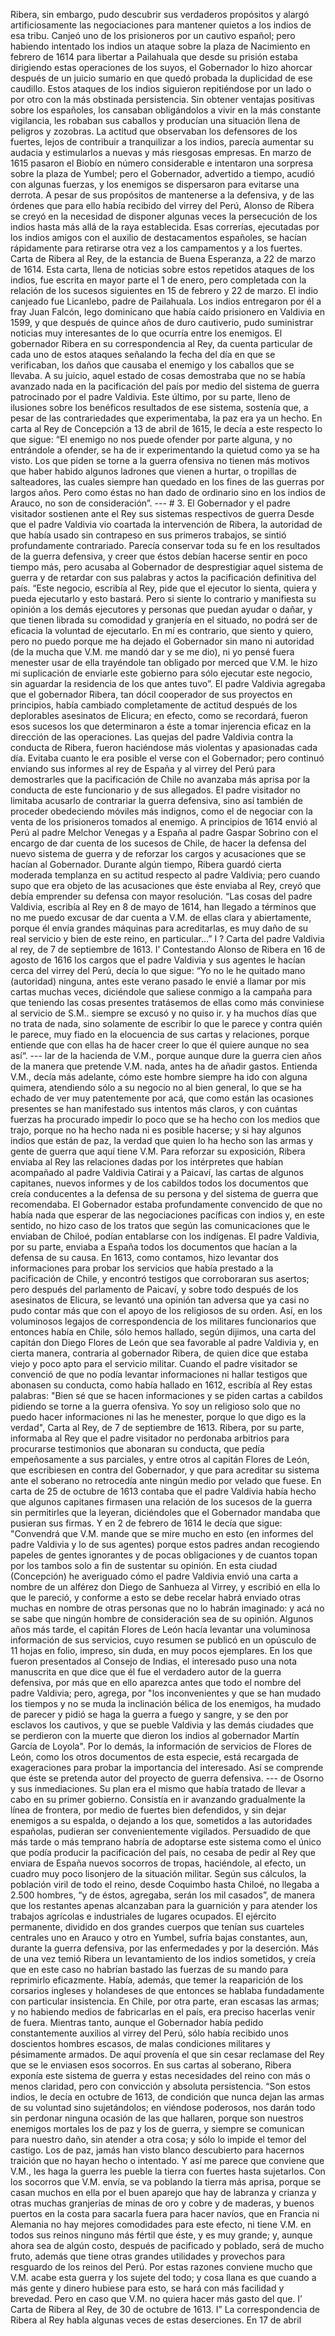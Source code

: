 Ribera, sin embargo, pudo descubrir sus verdaderos propósitos y alargó artificiosamente las negociaciones para mantener quietos a los indios de esa tribu. Canjeó uno de los prisioneros por un cautivo español; pero habiendo intentado los indios un ataque sobre la plaza de Nacimiento en febrero de 1614 para libertar a Pailahuala que desde su prisión estaba dirigiendo estas operaciones de los suyos, el Gobernador lo hizo ahorcar después de un juicio sumario en que quedó probada la duplicidad de ese caudillo. Estos ataques de los indios siguieron repitiéndose por un lado o por otro con la más obstinada persistencia. Sin obtener ventajas positivas sobre los españoles, los cansaban obligándolos a vivir en la más constante vigilancia, les robaban sus caballos y producían una situación llena de peligros y zozobras. La actitud que observaban los defensores de los fuertes, lejos de contribuir a tranquilizar a los indios, parecía aumentar su audacia y estimularlos a nuevas y más riesgosas empresas. En marzo de 1615 pasaron el Biobío en número considerable e intentaron una sorpresa sobre la plaza de Yumbel; pero el Gobernador, advertido a tiempo, acudió con algunas fuerzas, y los enemigos se dispersaron para evitarse una derrota. A pesar de sus propósitos de mantenerse a la defensiva, y de las órdenes que para ello había recibido del virrey del Perú, Alonso de Ribera se creyó en la necesidad de disponer algunas veces la persecución de los indios hasta más allá de la raya establecida. Esas correrías, ejecutadas por los indios amigos con el auxilio de destacamentos españoles, se hacían rápidamente para retirarse otra vez a los campamentos y a los fuertes. Carta de Ribera al Rey, de la estancia de Buena Esperanza, a 22 de marzo de 1614. Esta carta, llena de noticias sobre estos repetidos ataques de los indios, fue escrita en mayor parte el 1 de enero, pero completada con la relación de los sucesos siguientes en 15 de febrero y 22 de marzo. El indio canjeado fue Licanlebo, padre de Pailahuala. Los indios entregaron por él a fray Juan Falcón, lego dominicano que había caído prisionero en Valdivia en 1599, y que después de quince años de duro cautiverio, pudo suministrar noticias muy interesantes de lo que ocurría entre los enemigos. El gobernador Ribera en su correspondencia al Rey, da cuenta particular de cada uno de estos ataques señalando la fecha del día en que se verificaban, los daños que causaba el enemigo y los caballos que se llevaba. A su juicio, aquel estado de cosas demostraba que no se había avanzado nada en la pacificación del país por medio del sistema de guerra patrocinado por el padre Valdivia. Este último, por su parte, lleno de ilusiones sobre los benéficos resultados de ese sistema, sostenía que, a pesar de las contrariedades que experimentaba, la paz era ya un hecho. En carta al Rey de Concepción a 13 de abril de 1615, le decía a este respecto lo que sigue: “El enemigo no nos puede ofender por parte alguna, y no entrándole a ofender, se ha de ir experimentando la quietud como ya se ha visto. Los que piden se torne a la guerra ofensiva no tienen más motivos que haber habido algunos ladrones que vienen a hurtar, o tropillas de salteadores, las cuales siempre han quedado en los fines de las guerras por largos años. Pero como éstas no han dado de ordinario sino en los indios de Arauco, no son de consideración”. --- # 3. El Gobernador y el padre visitador sostienen ante el Rey sus sistemas respectivos de guerra Desde que el padre Valdivia vio coartada la intervención de Ribera, la autoridad de que había usado sin contrapeso en sus primeros trabajos, se sintió profundamente contrariado. Parecía conservar toda su fe en los resultados de la guerra defensiva, y creer que éstos debían hacerse sentir en poco tiempo más, pero acusaba al Gobernador de desprestigiar aquel sistema de guerra y de retardar con sus palabras y actos la pacificación definitiva del país. “Este negocio, escribía al Rey, pide que el ejecutor lo sienta, quiera y pueda ejecutarlo y esto bastará. Pero si siente lo contrario y manifiesta su opinión a los demás ejecutores y personas que puedan ayudar o dañar, y que tienen librada su comodidad y granjería en el situado, no podrá ser de eficacia la voluntad de ejecutarlo. En mí es contrario, que siento y quiero, pero no puedo porque me ha dejado el Gobernador sin mano ni autoridad (de la mucha que V.M. me mandó dar y se me dio), ni yo pensé fuera menester usar de ella trayéndole tan obligado por merced que V.M. le hizo mi suplicación de enviarle este gobierno para sólo ejecutar este negocio, sin aguardar la residencia de los que antes tuvo”. El padre Valdivia agregaba que el gobernador Ribera, tan dócil cooperador de sus proyectos en principios, había cambiado completamente de actitud después de los deplorables asesinatos de Elicura; en efecto, como se recordará, fueron esos sucesos los que determinaron a éste a tomar injerencia eficaz en la dirección de las operaciones. Las quejas del padre Valdivia contra la conducta de Ribera, fueron haciéndose más violentas y apasionadas cada día. Evitaba cuanto le era posible el verse con el Gobernador; pero continuó enviando sus informes al rey de España y al virrey del Perú para demostrarles que la pacificación de Chile no avanzaba más aprisa por la conducta de este funcionario y de sus allegados. El padre visitador no limitaba acusarlo de contrariar la guerra defensiva, sino así también de proceder obedeciendo móviles más indignos, como el de negociar con la venta de los prisioneros tomados al enemigo. A principios de 1614 envió al Perú al padre Melchor Venegas y a España al padre Gaspar Sobrino con el encargo de dar cuenta de los sucesos de Chile, de hacer la defensa del nuevo sistema de guerra y de reforzar los cargos y acusaciones que se hacían al Gobernador. Durante algún tiempo, Ribera guardó cierta moderada templanza en su actitud respecto al padre Valdivia; pero cuando supo que era objeto de las acusaciones que éste enviaba al Rey, creyó que debía emprender su defensa con mayor resolución. “Las cosas del padre Valdivia, escribía al Rey en 8 de mayo de 1614, han llegado a términos que no me puedo excusar de dar cuenta a V.M. de ellas clara y abiertamente, porque él envía grandes máquinas para acreditarlas, es muy daño de su real servicio y bien de este reino, en particular…” I ? Carta del padre Valdivia al rey, de 7 de septiembre de 1613. I’ Contestando Alonso de Ribera en 16 de agosto de 1616 los cargos que el padre Valdivia y sus agentes le hacían cerca del virrey del Perú, decía lo que sigue: “Yo no le he quitado mano (autoridad) ninguna, antes este verano pasado le envié a llamar por mis cartas muchas veces, diciéndole que saliese conmigo a la campaña para que teniendo las cosas presentes tratásemos de ellas como más conviniese al servicio de S.M.. siempre se excusó y no quiso ir. y ha muchos días que no trata de nada, sino solamente de escribir lo que le parece y contra quién le parece, muy fiado en la elocuencia de sus cartas y relaciones, porque entiende que con ellas ha de hacer creer lo que él quiere aunque no sea así“. --- lar de la hacienda de V.M., porque aunque dure la guerra cien años de la manera que pretende V.M. nada, antes ha de añadir gastos. Entienda V.M., decía más adelante, cómo este hombre siempre ha ido con alguna quimera, atendiendo sólo a su negocio no al bien general, lo que se ha echado de ver muy patentemente por acá, que como están las ocasiones presentes se han manifestado sus intentos más claros, y con cuántas fuerzas ha procurado impedir lo poco que se ha hecho con los medios que trajo, porque no ha hecho nada ni es posible hacerse; y si hay algunos indios que están de paz, la verdad que quien lo ha hecho son las armas y gente de guerra que aquí tiene V.M. Para reforzar su exposición, Ribera enviaba al Rey las relaciones dadas por los intérpretes que habían acompañado al padre Valdivia Catirai y a Paicaví, las cartas de algunos capitanes, nuevos informes y de los cabildos todos los documentos que creía conducentes a la defensa de su persona y del sistema de guerra que recomendaba. El Gobernador estaba profundamente convencido de que no había nada que esperar de las negociaciones pacíficas con indios y, en este sentido, no hizo caso de los tratos que según las comunicaciones que le enviaban de Chiloé, podían entablarse con los indígenas. El padre Valdivia, por su parte, enviaba a España todos los documentos que hacían a la defensa de su causa. En 1613, como contamos, hizo levantar dos informaciones para probar los servicios que había prestado a la pacificación de Chile, y encontró testigos que corroboraran sus asertos; pero después del parlamento de Paicaví, y sobre todo después de los asesinatos de Elicura, se levantó una opinión tan adversa que ya casi no pudo contar más que con el apoyo de los religiosos de su orden. Así, en los voluminosos legajos de correspondencia de los militares funcionarios que entonces había en Chile, sólo hemos hallado, según dijimos, una carta del capitán don Diego Flores de León que sea favorable al padre Valdivia y, en cierta manera, contraria al gobernador Ribera, de quien dice que estaba viejo y poco apto para el servicio militar. Cuando el padre visitador se convenció de que no podía levantar informaciones ni hallar testigos que abonasen su conducta, como había hallado en 1612, escribía al Rey estas palabras: "Bien sé que se hacen informaciones y se piden cartas a cabildos pidiendo se torne a la guerra ofensiva. Yo soy un religioso solo que no puedo hacer informaciones ni las he menester, porque lo que digo es la verdad", Carta al Rey, de 7 de septiembre de 1613. Ribera, por su parte, informaba al Rey que el padre visitador no perdonaba arbitrios para procurarse testimonios que abonaran su conducta, que pedía empeñosamente a sus parciales, y entre otros al capitán Flores de León, que escribiesen en contra del Gobernador, y que para acreditar su sistema ante el soberano no retrocedía ante ningún medio por velado que fuese. En carta de 25 de octubre de 1613 contaba que el padre Valdivia había hecho que algunos capitanes firmasen una relación de los sucesos de la guerra sin permitirles que la leyeran, diciéndoles que el Gobernador mandaba que pusieran sus firmas. Y en 2 de febrero de 1614 le decía que sigue: "Convendrá que V.M. mande que se mire mucho en esto (en informes del padre Valdivia y lo de sus agentes) porque estos padres andan recogiendo papeles de gentes ignorantes y de pocas obligaciones y de cuantos topan por los tambos solo a fin de sustentar su opinión. En esta ciudad (Concepción) he averiguado cómo el padre Valdivia envió una carta a nombre de un alférez don Diego de Sanhueza al Virrey, y escribió en ella lo que le pareció, y conforme a esto se debe recelar habrá enviado otras muchas en nombre de otras personas que no lo habrán imaginado: y acá no se sabe que ningún hombre de consideración sea de su opinión. Algunos años más tarde, el capitán Flores de León hacía levantar una voluminosa información de sus servicios, cuyo resumen se publicó en un opúsculo de 11 hojas en folio, impreso, sin duda, en muy pocos ejemplares. En los que fueron presentados al Consejo de Indias, el interesado puso una nota manuscrita en que dice que él fue el verdadero autor de la guerra defensiva, por más que en ello aparezca antes que todo el nombre del padre Valdivia; pero, agrega, por "los inconvenientes y que se han mudado los tiempos y no se muda la inclinación bélica de los enemigos, ha mudado de parecer y pidió se haga la guerra a fuego y sangre, y se den por esclavos los cautivos, y que se pueble Valdivia y las demás ciudades que se perdieron con la muerte que dieron los indios al gobernador Martín García de Loyola". Por lo demás, la información de servicios de Flores de León, como los otros documentos de esta especie, está recargada de exageraciones para probar la importancia del interesado. Así se comprende que éste se pretenda autor del proyecto de guerra defensiva. --- de Osorno y sus inmediaciones. Su plan era el mismo que había tratado de llevar a cabo en su primer gobierno. Consistía en ir avanzando gradualmente la línea de frontera, por medio de fuertes bien defendidos, y sin dejar enemigos a su espalda, o dejando a los que, sometidos a las autoridades españolas, pudieran ser convenientemente vigilados. Persuadido de que más tarde o más temprano habría de adoptarse este sistema como el único que podía producir la pacificación del país, no cesaba de pedir al Rey que enviara de España nuevos socorros de tropas, haciéndole, al efecto, un cuadro muy poco lisonjero de la situación militar. Según sus cálculos, la población viril de todo el reino, desde Coquimbo hasta Chiloé, no llegaba a 2.500 hombres, “y de éstos, agregaba, serán los mil casados”, de manera que los restantes apenas alcanzaban para la guarnición y para atender los trabajos agrícolas e industriales de lugares ocupados. El ejército permanente, dividido en dos grandes cuerpos que tenían sus cuarteles centrales uno en Arauco y otro en Yumbel, sufría bajas constantes, aun, durante la guerra defensiva, por las enfermedades y por la deserción. Más de una vez temió Ribera un levantamiento de los indios sometidos, y creía que en este caso no habrían bastado las fuerzas de su mando para reprimirlo eficazmente. Había, además, que temer la reaparición de los corsarios ingleses y holandeses de que entonces se hablaba fundadamente con particular insistencia. En Chile, por otra parte, eran escasas las armas; y no habiendo medios de fabricarlas en el país, era preciso hacerlas venir de fuera. Mientras tanto, aunque el Gobernador había pedido constantemente auxilios al virrey del Perú, sólo había recibido unos doscientos hombres escasos, de malas condiciones militares y pésimamente armados. De aquí provenía el que sin cesar reclamase del Rey que se le enviasen esos socorros. En sus cartas al soberano, Ribera exponía este sistema de guerra y estas necesidades del reino con más o menos claridad, pero con convicción y absoluta persistencia. “Son estos indios, le decía en octubre de 1613, de condición que nunca dejan las armas de su voluntad sino sujetándolos; en viéndose poderosos, nos darán todo sin perdonar ninguna ocasión de las que hallaren, porque son nuestros enemigos mortales los de paz y los de guerra, y siempre se comunican para nuestro daño, sin atender a otra cosa; y sólo lo impide el temor del castigo. Los de paz, jamás han visto blanco descubierto para hacernos traición que no hayan hecho o intentado. Y así me parece que conviene que V.M., les haga la guerra les pueble la tierra con fuertes hasta sujetarlos. Con los socorros que V.M. envía, se va poblando la tierra más aprisa, porque se casan muchos en ella por el buen aparejo que hay de labranza y crianza y otras muchas granjerías de minas de oro y cobre y de maderas, y buenos puertos en la costa para sacarla fuera para hacer navíos, que en Francia ni Alemania no hay mejores comodidades para este efecto, ni tiene V.M. en todos sus reinos ninguno más fértil que éste, y es muy grande; y, aunque ahora sea de algún costo, después de pacificado y poblado, será de mucho fruto, además que tiene otras grandes utilidades y provechos para resguardo de los reinos del Perú. Por estas razones conviene mucho que V.M. acabe esta guerra y los sujete del todo; y cosa llana es que cuando a más gente y dinero hubiese para esto, se hará con más facilidad y brevedad. Pero en caso que V.M. no quiera hacer más gasto del que. I’ Carta de Ribera al Rey, de 30 de octubre de 1613. I” La correspondencia de Ribera al Rey habla algunas veces de estas deserciones. En 17 de abril